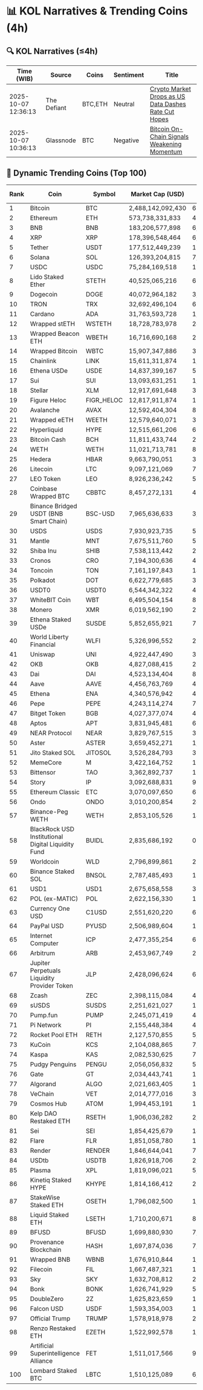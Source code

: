 # 📊 KOL Narratives & Trending Coins (4h)

## 🔍 KOL Narratives (≤4h)

| Time (WIB) | Source | Coins | Sentiment | Title |
|------------|--------|-------|-----------|-------|
| 2025-10-07 12:36:13 | The Defiant | BTC,ETH | Neutral | [Crypto Market Drops as US Data Dashes Rate Cut Hopes](https://thedefiant.io/example1) |
| 2025-10-07 10:36:13 | Glassnode | BTC | Negative | [Bitcoin On-Chain Signals Weakening Momentum](https://glassnode.com/example2) |

## 🚀 Dynamic Trending Coins (Top 100)

| Rank | Coin | Symbol | Market Cap (USD) | 24h Volume (USD) |
|------|------|--------|------------------|------------------|
| 1 | Bitcoin | BTC | 2,488,142,092,430 | 66,056,652,124 |
| 2 | Ethereum | ETH | 573,738,331,833 | 42,172,934,902 |
| 3 | BNB | BNB | 183,206,577,898 | 6,509,848,722 |
| 4 | XRP | XRP | 178,396,548,464 | 6,364,082,093 |
| 5 | Tether | USDT | 177,512,449,239 | 129,281,847,044 |
| 6 | Solana | SOL | 126,393,204,815 | 7,983,215,149 |
| 7 | USDC | USDC | 75,284,169,518 | 11,847,027,482 |
| 8 | Lido Staked Ether | STETH | 40,525,065,216 | 63,974,489 |
| 9 | Dogecoin | DOGE | 40,072,964,182 | 3,843,048,974 |
| 10 | TRON | TRX | 32,692,496,104 | 651,345,601 |
| 11 | Cardano | ADA | 31,763,593,728 | 1,758,911,881 |
| 12 | Wrapped stETH | WSTETH | 18,728,783,978 | 24,008,636 |
| 13 | Wrapped Beacon ETH | WBETH | 16,716,690,168 | 25,228,592 |
| 14 | Wrapped Bitcoin | WBTC | 15,907,347,886 | 360,255,708 |
| 15 | Chainlink | LINK | 15,611,311,874 | 1,385,690,038 |
| 16 | Ethena USDe | USDE | 14,837,399,167 | 522,211,164 |
| 17 | Sui | SUI | 13,093,631,251 | 1,120,883,257 |
| 18 | Stellar | XLM | 12,917,691,648 | 302,348,318 |
| 19 | Figure Heloc | FIGR_HELOC | 12,817,911,874 | 11,338,452 |
| 20 | Avalanche | AVAX | 12,592,404,304 | 879,868,246 |
| 21 | Wrapped eETH | WEETH | 12,579,640,071 | 39,406,280 |
| 22 | Hyperliquid | HYPE | 12,515,661,206 | 653,171,152 |
| 23 | Bitcoin Cash | BCH | 11,811,433,744 | 225,926,727 |
| 24 | WETH | WETH | 11,021,713,781 | 823,948,487 |
| 25 | Hedera | HBAR | 9,663,790,051 | 353,097,982 |
| 26 | Litecoin | LTC | 9,097,121,069 | 734,218,632 |
| 27 | LEO Token | LEO | 8,926,236,242 | 582,563 |
| 28 | Coinbase Wrapped BTC | CBBTC | 8,457,272,131 | 498,318,423 |
| 29 | Binance Bridged USDT (BNB Smart Chain) | BSC-USD | 7,965,636,633 | 3,682,049,442 |
| 30 | USDS | USDS | 7,930,923,735 | 56,939,704 |
| 31 | Mantle | MNT | 7,675,511,760 | 529,343,052 |
| 32 | Shiba Inu | SHIB | 7,538,113,442 | 212,786,435 |
| 33 | Cronos | CRO | 7,194,300,636 | 47,218,296 |
| 34 | Toncoin | TON | 7,161,197,843 | 148,433,217 |
| 35 | Polkadot | DOT | 6,622,779,685 | 363,326,916 |
| 36 | USDT0 | USDT0 | 6,544,342,322 | 418,033,842 |
| 37 | WhiteBIT Coin | WBT | 6,495,504,154 | 82,644,071 |
| 38 | Monero | XMR | 6,019,562,190 | 230,666,745 |
| 39 | Ethena Staked USDe | SUSDE | 5,852,655,921 | 75,723,885 |
| 40 | World Liberty Financial | WLFI | 5,326,996,552 | 224,007,058 |
| 41 | Uniswap | UNI | 4,922,447,490 | 318,332,320 |
| 42 | OKB | OKB | 4,827,088,415 | 209,613,444 |
| 43 | Dai | DAI | 4,523,134,404 | 86,014,124 |
| 44 | Aave | AAVE | 4,456,763,769 | 419,723,916 |
| 45 | Ethena | ENA | 4,340,576,942 | 474,067,837 |
| 46 | Pepe | PEPE | 4,243,114,274 | 706,826,905 |
| 47 | Bitget Token | BGB | 4,027,377,074 | 491,637,844 |
| 48 | Aptos | APT | 3,831,945,481 | 682,951,946 |
| 49 | NEAR Protocol | NEAR | 3,829,767,515 | 307,843,202 |
| 50 | Aster | ASTER | 3,659,452,271 | 1,591,574,396 |
| 51 | Jito Staked SOL | JITOSOL | 3,526,284,793 | 35,467,444 |
| 52 | MemeCore | M | 3,422,164,752 | 15,568,215 |
| 53 | Bittensor | TAO | 3,362,892,737 | 154,513,302 |
| 54 | Story | IP | 3,092,688,831 | 97,513,538 |
| 55 | Ethereum Classic | ETC | 3,070,097,650 | 65,221,222 |
| 56 | Ondo | ONDO | 3,010,200,854 | 247,573,358 |
| 57 | Binance-Peg WETH | WETH | 2,853,105,526 | 147,677,479 |
| 58 | BlackRock USD Institutional Digital Liquidity Fund | BUIDL | 2,835,686,192 | 0.0 |
| 59 | Worldcoin | WLD | 2,796,899,861 | 296,076,683 |
| 60 | Binance Staked SOL | BNSOL | 2,787,485,493 | 16,965,922 |
| 61 | USD1 | USD1 | 2,675,658,558 | 329,235,882 |
| 62 | POL (ex-MATIC) | POL | 2,622,156,330 | 120,071,097 |
| 63 | Currency One USD | C1USD | 2,551,620,220 | 697,183 |
| 64 | PayPal USD | PYUSD | 2,506,989,604 | 123,557,035 |
| 65 | Internet Computer | ICP | 2,477,355,254 | 65,822,438 |
| 66 | Arbitrum | ARB | 2,453,967,749 | 297,902,603 |
| 67 | Jupiter Perpetuals Liquidity Provider Token | JLP | 2,428,096,624 | 60,657,912 |
| 68 | Zcash | ZEC | 2,398,115,084 | 458,563,714 |
| 69 | sUSDS | SUSDS | 2,251,621,027 | 12,329,223 |
| 70 | Pump.fun | PUMP | 2,245,071,419 | 445,508,758 |
| 71 | Pi Network | PI | 2,155,448,384 | 40,686,527 |
| 72 | Rocket Pool ETH | RETH | 2,127,570,855 | 5,636,130 |
| 73 | KuCoin | KCS | 2,104,088,865 | 7,076,306 |
| 74 | Kaspa | KAS | 2,082,530,625 | 78,649,228 |
| 75 | Pudgy Penguins | PENGU | 2,056,056,832 | 552,463,399 |
| 76 | Gate | GT | 2,034,443,741 | 11,558,309 |
| 77 | Algorand | ALGO | 2,021,663,405 | 106,772,732 |
| 78 | VeChain | VET | 2,014,777,016 | 36,567,574 |
| 79 | Cosmos Hub | ATOM | 1,994,453,191 | 128,773,119 |
| 80 | Kelp DAO Restaked ETH | RSETH | 1,906,036,282 | 2,544,476 |
| 81 | Sei | SEI | 1,854,425,679 | 146,258,694 |
| 82 | Flare | FLR | 1,851,058,780 | 11,310,842 |
| 83 | Render | RENDER | 1,846,644,041 | 73,953,537 |
| 84 | USDtb | USDTB | 1,826,918,706 | 2,098,019 |
| 85 | Plasma | XPL | 1,819,096,021 | 5,604,281,165 |
| 86 | Kinetiq Staked HYPE | KHYPE | 1,814,166,412 | 21,871,820 |
| 87 | StakeWise Staked ETH | OSETH | 1,796,082,500 | 1,141,989 |
| 88 | Liquid Staked ETH | LSETH | 1,710,200,671 | 832,652 |
| 89 | BFUSD | BFUSD | 1,699,880,930 | 7,596,068 |
| 90 | Provenance Blockchain | HASH | 1,697,874,036 | 7,830.89 |
| 91 | Wrapped BNB | WBNB | 1,676,910,844 | 1,616,030,903 |
| 92 | Filecoin | FIL | 1,667,487,321 | 187,895,541 |
| 93 | Sky | SKY | 1,632,708,812 | 20,894,234 |
| 94 | Bonk | BONK | 1,626,741,929 | 549,141,366 |
| 95 | DoubleZero | 2Z | 1,625,823,659 | 183,625,498 |
| 96 | Falcon USD | USDF | 1,593,354,003 | 12,229,301 |
| 97 | Official Trump | TRUMP | 1,578,918,978 | 263,849,754 |
| 98 | Renzo Restaked ETH | EZETH | 1,522,992,578 | 1,671,184 |
| 99 | Artificial Superintelligence Alliance | FET | 1,511,017,566 | 90,193,104 |
| 100 | Lombard Staked BTC | LBTC | 1,510,125,089 | 6,430,018 |